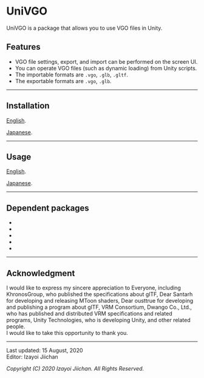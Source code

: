 # UniVGO

UniVGO is a package that allows you to use VGO files in Unity.

## Features

- VGO file settings, export, and import can be performed on the screen UI.
- You can operate VGO files (such as dynamic loading) from Unity scripts.
- The importable formats are `.vgo`, `.glb`, `.gltf`.
- The exportable formats are `.vgo`, `.glb`.

___
## Installation

[English](https://github.com/izayoijiichan/VGO/blob/master/Documentation~/UniVGO/Installation.md).

[Japanese](https://github.com/izayoijiichan/VGO/blob/master/Documentation~/UniVGO/Installation.ja.md).

___
## Usage

[English](https://github.com/izayoijiichan/VGO/blob/master/Documentation~/UniVGO/Usage.md).

[Japanese](https://github.com/izayoijiichan/VGO/blob/master/Documentation~/UniVGO/Usage.ja.md).

___
## Dependent packages

- [Newtonsoft.Json]: [12.0.3]
- [VgoGltf]: [1.0.2](https://github.com/izayoijiichan/vgo.gltf.git)
- [NewtonGltf]: [1.0.0](https://github.com/izayoijiichan/newton.gltf.git)
- [NewtonGltf.Vgo.Extensions]: [1.1.0](https://github.com/izayoijiichan/newton.gltf.vgo.extensions.git)
- [UniShaders]: [1.0.1](https://github.com/izayoijiichan/UniShaders.git)

___
## Acknowledgment

I would like to express my sincere appreciation to
Everyone, including KhronosGroup, who published the specifications about glTF,
Dear Santarh for developing and releasing MToon shaders,
Dear ousttrue for developing and publishing a program about glTF,
VRM Consortium, Dwango Co., Ltd., who has published and distributed VRM specifications and related programs,
Unity Technologies, who is developing Unity, and other related people.  
I would like to take this opportunity to thank you.

___
Last updated: 15 August, 2020  
Editor: Izayoi Jiichan

*Copyright (C) 2020 Izayoi Jiichan. All Rights Reserved.*
